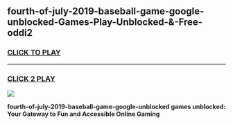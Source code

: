 
## fourth-of-july-2019-baseball-game-google-unblocked-Games-Play-Unblocked-&-Free-oddi2
<h3>
<a href="https://premium76.site?title=fourth-of-july-2019-baseball-game-google-unblocked&ref=24A">CLICK TO PLAY</a></h3>
<hr>

<h3>
<a href="https://premium76.site?title=fourth-of-july-2019-baseball-game-google-unblocked&ref=24A">CLICK 2 PLAY</a>
  
</h3>

<a href="https://premium76.site?title=fourth-of-july-2019-baseball-game-google-unblocked&ref=24A"><img src="https://clearcache.store/games.png"></a>


**fourth-of-july-2019-baseball-game-google-unblocked games unblocked: Your Gateway to Fun and Accessible Online Gaming**
